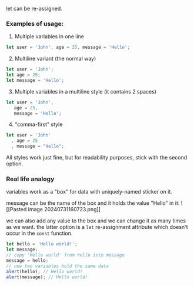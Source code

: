 
let can be re-assigned.

### Examples of usage:

1. Multiple variables in one line
```js
let user = 'John', age = 25, message = 'Hello';
```

2. Multiline variant (the normal way)
```js
let user = 'John';
let age = 25;
let message = 'Hello';
```

3. Multiple variables in a multiline style (it contains 2 spaces)
```js
let user = 'John',
   age = 25,
   message = 'Hello';
```

4. "comma-first" style
```js
let user = 'John'
  , age = 25
  , message = "Hello";
```

All styles work just fine, but for readability purposes, stick with the second option.


### Real life analogy

variables work as a "box" for data with uniquely-named sticker on it.

message can be the name of the box and it holds the value "Hello" in it:
![[Pasted image 20240731160723.png]]

we can also add any value to the box and we can change it as many times as we want. the latter option is a `let` re-assignment attribute which doesn't occur in the `const` function.

```js
let hello = 'Hello world!';
let message;
// copy 'Hello world' from hello into message
message = hello;
// now two variables hold the same data
alert(hello); // Hello world!
alert(message); // Hello world!
```